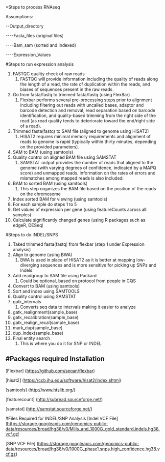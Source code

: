 *Steps to process RNAseq

Assumptions:
 
--Output_directory

----Fasta_files (original files)

----Bam_sam (sorted and indexed)

----Expression_Values

#Steps to run expression analysis

1. FASTQC quality check of raw reads
    1. FASTQC will provide information including the quality of reads along the length of a read, the rate of duplication within the reads, and biases of sequences present in the raw reads.
2. Go from fasta/fastq to trimmed fasta/fastq (using FlexBar) 
    1. Flexbar performs several pre-processing steps prior to alignment including filtering out reads with uncalled bases, adaptor and barcode detection and removal, read separation based on barcode identification, and quality-based trimming from the right side of the read (as read quality tends to deteriorate toward the end/right side of a read). 
2. Trimmed fasta(fastq) to SAM file (aligned to genome using HISAT2)
    1. HISAT2 requires minimal memory requirements and alignment of reads to genome is rapid (typically within thirty minutes, depending on the provided parameters).
3. SAM to BAM (using samtools)
4. Quality control on aligned BAM file using SAMSTAT
    1. SAMSTAT output provides the number of reads that aligned to the genome (with varying degrees of confidence, indicated by a MAPQ score) and unmapped reads. Information on the rates of errors and mismatches among mapped reads is also included.
5. BAM to sorted BAM (using samtools)
    1. This step organizes the BAM file based on the position of the reads on the chromosome
6. Index sorted BAM for viewing (using samtools)
7. For each sample do steps 1 to 5
8. Get values of expression per gene (using featureCounts across all samples)
9. Calculate significantly changed genes (using R packages such as edgeR, DESeq)

#Steps to do INDEL/SNPS

1. Taked trimmed fasta(fastq) from flexbar (step 1 under Expression analysis)
2. Align to genome (using BWA)
    1. BWA is used in place of HISAT2 as it is better at mapping low-diverging sequences and is more sensitive for picking up SNPs and Indels
3. Add readgroup to SAM file using Packard
    1. Could be optional, based on protocol from people in CQS
4. Convert to BAM (using samtools)
5. Sort and index using SAMTOOLS
6. Quality control using SAMSTAT
7. gatk_intervals
    1. Converts seq data to intervals making it easier to analyze
8.  gatk_realignment(sample_base)
9.  gatk_recalibration(sample_base)
10. gatk_realign_recal(sample_base)
11. mark_dup(sample_base)
12. dup_index(sample_base)
13. Final entity search
    1. This is where you do it for SNP or INDEL

#Packages required
Installation
------------
[Flexbar] (https://github.com/seqan/flexbar)

[hisat2] (https://ccb.jhu.edu/software/hisat2/index.shtml)

[samtools] (http://www.htslib.org/)

[featurecount] (http://subread.sourceforge.net/)

[samstat] (http://samstat.sourceforge.net/)

#Files Required for INDEL/SNP Analysis
[Indel VCF File] (https://storage.googleapis.com/genomics-public-data/resources/broad/hg38/v0/Mills_and_1000G_gold_standard.indels.hg38.vcf.gz)

[SNP VCF File] (https://storage.googleapis.com/genomics-public-data/resources/broad/hg38/v0/1000G_phase1.snps.high_confidence.hg38.vcf.gz)